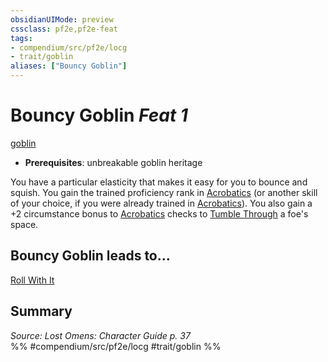 ```yaml
---
obsidianUIMode: preview
cssclass: pf2e,pf2e-feat
tags:
- compendium/src/pf2e/locg
- trait/goblin
aliases: ["Bouncy Goblin"]
---
```

# Bouncy Goblin  *Feat 1*  
[goblin](../../rules/traits/goblin.md)  

- **Prerequisites**: unbreakable goblin heritage

You have a particular elasticity that makes it easy for you to bounce and squish. You gain the trained proficiency rank in [Acrobatics](../skills.md#Acrobatics) (or another skill of your choice, if you were already trained in [Acrobatics](../skills.md#Acrobatics)). You also gain a +2 circumstance bonus to [Acrobatics](../skills.md#Acrobatics) checks to [Tumble Through](../../rules/actions/tumble-through.md) a foe's space.

## Bouncy Goblin leads to...

[Roll With It](roll-with-it-locg.md)

## Summary

*Source: Lost Omens: Character Guide p. 37*  
%% #compendium/src/pf2e/locg #trait/goblin %%